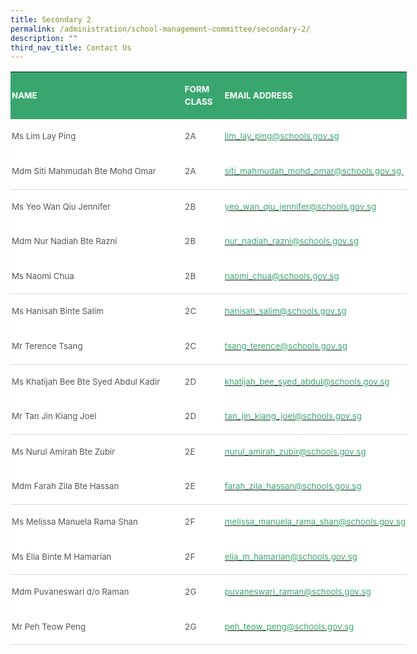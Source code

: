 ```yaml
---
title: Secondary 2
permalink: /administration/school-management-committee/secondary-2/
description: ""
third_nav_title: Contact Us
---
```

       
<table style="width:475.6pt;background:white;border-collapse:collapse;mso-yfti-tbllook:
 1184;mso-padding-alt:0in 0in 0in 0in" width="634" cellpadding="0" cellspacing="0" border="0" class="MsoNormalTable"><tbody><tr style="mso-yfti-irow:0;mso-yfti-firstrow:yes"><td style="width:204.75pt;background:#3AA66F;padding:1.5pt 1.5pt 1.5pt 1.5pt" width="273"><p style="line-height:14.7pt" class="MsoNormal"><b><span style="font-size:10.0pt;
  mso-bidi-font-family:Calibri;mso-bidi-theme-font:minor-latin;color:white;
  text-transform:uppercase">NAME</span></b></p></td><td style="width:45.0pt;background:#3AA66F;padding:1.5pt 1.5pt 1.5pt 1.5pt" width="60"><p style="line-height:14.7pt" class="MsoNormal"><b><span style="font-size:10.0pt;
  mso-bidi-font-family:Calibri;mso-bidi-theme-font:minor-latin;color:white;
  text-transform:uppercase">FORM CLASS</span></b></p></td><td style="width:216.75pt;background:#3AA66F;padding:1.5pt 1.5pt 1.5pt 1.5pt" width="289"><p style="line-height:14.7pt" class="MsoNormal"><b><span style="font-size:10.0pt;
  mso-bidi-font-family:Calibri;mso-bidi-theme-font:minor-latin;color:white;
  text-transform:uppercase">EMAIL ADDRESS</span></b></p></td></tr><tr style="mso-yfti-irow:1"><td style="padding:1.5pt 1.5pt 1.5pt 1.5pt"><p style="line-height:14.7pt" class="MsoNormal"><span style="font-size:10.0pt;
  mso-bidi-font-family:Calibri;mso-bidi-theme-font:minor-latin;color:#565656">Ms Lim Lay Ping</span></p></td><td style="padding:1.5pt 1.5pt 1.5pt 1.5pt"><p style="line-height:14.7pt" class="MsoNormal"><span style="font-size:10.0pt;
  mso-bidi-font-family:Calibri;mso-bidi-theme-font:minor-latin;color:#565656">2A</span></p></td><td style="padding:1.5pt 1.5pt 1.5pt 1.5pt"><p style="line-height:14.7pt" class="MsoNormal"><span style="mso-bidi-font-family:
  Calibri;mso-bidi-theme-font:minor-latin;color:black;mso-color-alt:windowtext"><a href="mailto:lim_lay_ping@schools.gov.sg"><span style="font-size:10.0pt;
  color:#3AA66F;text-decoration:none;text-underline:none">lim_lay_ping@schools.gov.sg</span></a></span><span style="font-size:10.0pt;mso-bidi-font-family:Calibri;mso-bidi-theme-font:
  minor-latin;color:#565656"></span></p></td></tr><tr style="mso-yfti-irow:2"><td style="border:none;border-bottom:solid #D9D9D9 1.0pt;mso-border-bottom-themecolor:
  background1;mso-border-bottom-themeshade:217;mso-border-bottom-alt:solid #D9D9D9 .5pt;
  mso-border-bottom-themecolor:background1;mso-border-bottom-themeshade:217;
  padding:1.5pt 1.5pt 1.5pt 1.5pt"><p style="line-height:14.7pt" class="MsoNormal"><span style="font-size:10.0pt;
  mso-bidi-font-family:Calibri;mso-bidi-theme-font:minor-latin;color:#565656">Mdm Siti Mahmudah Bte Mohd Omar</span></p></td><td style="border:none;border-bottom:solid #D9D9D9 1.0pt;mso-border-bottom-themecolor:
  background1;mso-border-bottom-themeshade:217;mso-border-bottom-alt:solid #D9D9D9 .5pt;
  mso-border-bottom-themecolor:background1;mso-border-bottom-themeshade:217;
  padding:1.5pt 1.5pt 1.5pt 1.5pt"><p style="line-height:14.7pt" class="MsoNormal"><span style="font-size:10.0pt;
  mso-bidi-font-family:Calibri;mso-bidi-theme-font:minor-latin;color:#565656">2A&nbsp;&nbsp; &nbsp;&nbsp;&nbsp; &nbsp;</span></p></td><td style="border:none;border-bottom:solid #D9D9D9 1.0pt;mso-border-bottom-themecolor:
  background1;mso-border-bottom-themeshade:217;mso-border-bottom-alt:solid #D9D9D9 .5pt;
  mso-border-bottom-themecolor:background1;mso-border-bottom-themeshade:217;
  padding:1.5pt 1.5pt 1.5pt 1.5pt"><p style="line-height:14.7pt" class="MsoNormal"><span style="mso-bidi-font-family:
  Calibri;mso-bidi-theme-font:minor-latin;color:black;mso-color-alt:windowtext"><a href="mailto:siti_mahmudah_mohd_omar@schools.gov.sg"><span style="font-size:
  10.0pt;color:#3AA66F;text-decoration:none;text-underline:none">siti_mahmudah_mohd_omar@schools.gov.sg&nbsp;</span></a></span><span style="font-size:10.0pt;mso-bidi-font-family:Calibri;mso-bidi-theme-font:
  minor-latin;color:#565656"></span></p></td></tr><tr style="mso-yfti-irow:3"><td style="border:none;mso-border-top-alt:solid #D9D9D9 .5pt;mso-border-top-themecolor:
  background1;mso-border-top-themeshade:217;padding:1.5pt 1.5pt 1.5pt 1.5pt"><p style="line-height:14.7pt" class="MsoNormal"><span style="font-size:10.0pt;
  mso-bidi-font-family:Calibri;mso-bidi-theme-font:minor-latin;color:#565656">Ms Yeo Wan Qiu Jennifer</span></p></td><td style="border:none;mso-border-top-alt:solid #D9D9D9 .5pt;mso-border-top-themecolor:
  background1;mso-border-top-themeshade:217;padding:1.5pt 1.5pt 1.5pt 1.5pt"><p style="line-height:14.7pt" class="MsoNormal"><span style="font-size:10.0pt;
  mso-bidi-font-family:Calibri;mso-bidi-theme-font:minor-latin;color:#565656">2B</span></p></td><td style="border:none;mso-border-top-alt:solid #D9D9D9 .5pt;mso-border-top-themecolor:
  background1;mso-border-top-themeshade:217;padding:1.5pt 1.5pt 1.5pt 1.5pt"><p style="line-height:14.7pt" class="MsoNormal"><span style="mso-bidi-font-family:
  Calibri;mso-bidi-theme-font:minor-latin;color:black;mso-color-alt:windowtext"><a href="mailto:yeo_wan_qiu_jennifer@schools.gov.sg"><span style="font-size:
  10.0pt;color:#3AA66F;text-decoration:none;text-underline:none">yeo_wan_qiu_jennifer@schools.gov.sg</span></a></span><span style="font-size:10.0pt;mso-bidi-font-family:Calibri;mso-bidi-theme-font:
  minor-latin;color:#565656"></span></p></td></tr><tr style="mso-yfti-irow:4"><td style="padding:1.5pt 1.5pt 1.5pt 1.5pt"><p style="line-height:14.7pt" class="MsoNormal"><span style="font-size:10.0pt;
  mso-bidi-font-family:Calibri;mso-bidi-theme-font:minor-latin;color:#565656">Mdm Nur Nadiah Bte Razni</span></p></td><td style="padding:1.5pt 1.5pt 1.5pt 1.5pt"><p style="line-height:14.7pt" class="MsoNormal"><span style="font-size:10.0pt;
  mso-bidi-font-family:Calibri;mso-bidi-theme-font:minor-latin;color:#565656">2B</span></p></td><td style="padding:1.5pt 1.5pt 1.5pt 1.5pt"><p style="line-height:14.7pt" class="MsoNormal"><span style="mso-bidi-font-family:
  Calibri;mso-bidi-theme-font:minor-latin;color:black;mso-color-alt:windowtext"><a href="mailto:nur_nadiah_razni@schools.gov.sg"><span style="font-size:10.0pt;
  color:#3AA66F;text-decoration:none;text-underline:none">nur_nadiah_razni@schools.gov.sg</span></a></span><span style="font-size:10.0pt;mso-bidi-font-family:Calibri;mso-bidi-theme-font:
  minor-latin;color:#565656"></span></p></td></tr><tr style="mso-yfti-irow:5"><td style="border:none;border-bottom:solid #D9D9D9 1.0pt;mso-border-bottom-themecolor:
  background1;mso-border-bottom-themeshade:217;mso-border-bottom-alt:solid #D9D9D9 .5pt;
  mso-border-bottom-themecolor:background1;mso-border-bottom-themeshade:217;
  padding:1.5pt 1.5pt 1.5pt 1.5pt"><p style="line-height:14.7pt" class="MsoNormal"><span style="font-size:10.0pt;
  mso-bidi-font-family:Calibri;mso-bidi-theme-font:minor-latin;color:#565656">Ms Naomi Chua</span></p></td><td style="border:none;border-bottom:solid #D9D9D9 1.0pt;mso-border-bottom-themecolor:
  background1;mso-border-bottom-themeshade:217;mso-border-bottom-alt:solid #D9D9D9 .5pt;
  mso-border-bottom-themecolor:background1;mso-border-bottom-themeshade:217;
  padding:1.5pt 1.5pt 1.5pt 1.5pt"><p style="line-height:14.7pt" class="MsoNormal"><span style="font-size:10.0pt;
  mso-bidi-font-family:Calibri;mso-bidi-theme-font:minor-latin;color:#565656">2B</span></p></td><td style="border:none;border-bottom:solid #D9D9D9 1.0pt;mso-border-bottom-themecolor:
  background1;mso-border-bottom-themeshade:217;mso-border-bottom-alt:solid #D9D9D9 .5pt;
  mso-border-bottom-themecolor:background1;mso-border-bottom-themeshade:217;
  padding:1.5pt 1.5pt 1.5pt 1.5pt"><p style="line-height:14.7pt" class="MsoNormal"><span style="mso-bidi-font-family:
  Calibri;mso-bidi-theme-font:minor-latin;color:black;mso-color-alt:windowtext"><a href="mailto:naomi_chua@schools.gov.sg"><span style="font-size:10.0pt;
  color:#3AA66F;text-decoration:none;text-underline:none">naomi_chua@schools.gov.sg</span></a></span><span style="font-size:10.0pt;mso-bidi-font-family:Calibri;mso-bidi-theme-font:
  minor-latin;color:#565656"></span></p></td></tr><tr style="mso-yfti-irow:6"><td style="border:none;mso-border-top-alt:solid #D9D9D9 .5pt;mso-border-top-themecolor:
  background1;mso-border-top-themeshade:217;padding:1.5pt 1.5pt 1.5pt 1.5pt"><p style="line-height:14.7pt" class="MsoNormal"><span style="font-size:10.0pt;
  mso-bidi-font-family:Calibri;mso-bidi-theme-font:minor-latin;color:#565656">Ms Hanisah Binte Salim</span></p></td><td style="border:none;mso-border-top-alt:solid #D9D9D9 .5pt;mso-border-top-themecolor:
  background1;mso-border-top-themeshade:217;padding:1.5pt 1.5pt 1.5pt 1.5pt"><p style="line-height:14.7pt" class="MsoNormal"><span style="font-size:10.0pt;
  mso-bidi-font-family:Calibri;mso-bidi-theme-font:minor-latin;color:#565656">2C</span></p></td><td style="border:none;mso-border-top-alt:solid #D9D9D9 .5pt;mso-border-top-themecolor:
  background1;mso-border-top-themeshade:217;padding:1.5pt 1.5pt 1.5pt 1.5pt"><p style="line-height:14.7pt" class="MsoNormal"><span style="mso-bidi-font-family:
  Calibri;mso-bidi-theme-font:minor-latin;color:black;mso-color-alt:windowtext"><a href="mailto:hanisah_salim@schools.gov.sg"><span style="font-size:10.0pt;
  color:#3AA66F;text-decoration:none;text-underline:none">hanisah_salim@schools.gov.sg</span></a></span><span style="font-size:10.0pt;mso-bidi-font-family:Calibri;mso-bidi-theme-font:
  minor-latin;color:#565656"></span></p></td></tr><tr style="mso-yfti-irow:7"><td style="border:none;border-bottom:solid #D9D9D9 1.0pt;mso-border-bottom-themecolor:
  background1;mso-border-bottom-themeshade:217;mso-border-bottom-alt:solid #D9D9D9 .5pt;
  mso-border-bottom-themecolor:background1;mso-border-bottom-themeshade:217;
  padding:1.5pt 1.5pt 1.5pt 1.5pt"><p style="line-height:14.7pt" class="MsoNormal"><span style="font-size:10.0pt;
  mso-bidi-font-family:Calibri;mso-bidi-theme-font:minor-latin;color:#565656">Mr Terence Tsang</span></p></td><td style="border:none;border-bottom:solid #D9D9D9 1.0pt;mso-border-bottom-themecolor:
  background1;mso-border-bottom-themeshade:217;mso-border-bottom-alt:solid #D9D9D9 .5pt;
  mso-border-bottom-themecolor:background1;mso-border-bottom-themeshade:217;
  padding:1.5pt 1.5pt 1.5pt 1.5pt"><p style="line-height:14.7pt" class="MsoNormal"><span style="font-size:10.0pt;
  mso-bidi-font-family:Calibri;mso-bidi-theme-font:minor-latin;color:#565656">2C</span></p></td><td style="border:none;border-bottom:solid #D9D9D9 1.0pt;mso-border-bottom-themecolor:
  background1;mso-border-bottom-themeshade:217;mso-border-bottom-alt:solid #D9D9D9 .5pt;
  mso-border-bottom-themecolor:background1;mso-border-bottom-themeshade:217;
  padding:1.5pt 1.5pt 1.5pt 1.5pt"><p style="line-height:14.7pt" class="MsoNormal"><span style="mso-bidi-font-family:
  Calibri;mso-bidi-theme-font:minor-latin;color:black;mso-color-alt:windowtext"><a href="mailto:tsang_terence@schools.gov.sg"><span style="font-size:10.0pt;
  color:#3AA66F;text-decoration:none;text-underline:none">tsang_terence@schools.gov.sg</span></a></span><span style="font-size:10.0pt;mso-bidi-font-family:Calibri;mso-bidi-theme-font:
  minor-latin;color:#565656"></span></p></td></tr><tr style="mso-yfti-irow:8"><td style="border:none;mso-border-top-alt:solid #D9D9D9 .5pt;mso-border-top-themecolor:
  background1;mso-border-top-themeshade:217;padding:1.5pt 1.5pt 1.5pt 1.5pt"><p style="line-height:14.7pt" class="MsoNormal"><span style="font-size:10.0pt;
  mso-bidi-font-family:Calibri;mso-bidi-theme-font:minor-latin;color:#565656">Ms Khatijah Bee Bte Syed Abdul Kadir</span></p></td><td style="border:none;mso-border-top-alt:solid #D9D9D9 .5pt;mso-border-top-themecolor:
  background1;mso-border-top-themeshade:217;padding:1.5pt 1.5pt 1.5pt 1.5pt"><p style="line-height:14.7pt" class="MsoNormal"><span style="font-size:10.0pt;
  mso-bidi-font-family:Calibri;mso-bidi-theme-font:minor-latin;color:#565656">2D</span></p></td><td style="border:none;mso-border-top-alt:solid #D9D9D9 .5pt;mso-border-top-themecolor:
  background1;mso-border-top-themeshade:217;padding:1.5pt 1.5pt 1.5pt 1.5pt"><p style="line-height:14.7pt" class="MsoNormal"><span style="mso-bidi-font-family:
  Calibri;mso-bidi-theme-font:minor-latin;color:black;mso-color-alt:windowtext"><a href="mailto:khatijah_bee_syed_abdul@schools.gov.sg"><span style="font-size:
  10.0pt;color:#3AA66F;text-decoration:none;text-underline:none">khatijah_bee_syed_abdul@schools.gov.sg</span></a></span><span style="font-size:10.0pt;mso-bidi-font-family:Calibri;mso-bidi-theme-font:
  minor-latin;color:#565656"></span></p></td></tr><tr style="mso-yfti-irow:9"><td style="border:none;border-bottom:solid #D9D9D9 1.0pt;mso-border-bottom-themecolor:
  background1;mso-border-bottom-themeshade:217;mso-border-bottom-alt:solid #D9D9D9 .5pt;
  mso-border-bottom-themecolor:background1;mso-border-bottom-themeshade:217;
  padding:1.5pt 1.5pt 1.5pt 1.5pt"><p style="line-height:14.7pt" class="MsoNormal"><span style="font-size:10.0pt;
  mso-bidi-font-family:Calibri;mso-bidi-theme-font:minor-latin;color:#565656">Mr Tan Jin Kiang Joel</span></p></td><td style="border:none;border-bottom:solid #D9D9D9 1.0pt;mso-border-bottom-themecolor:
  background1;mso-border-bottom-themeshade:217;mso-border-bottom-alt:solid #D9D9D9 .5pt;
  mso-border-bottom-themecolor:background1;mso-border-bottom-themeshade:217;
  padding:1.5pt 1.5pt 1.5pt 1.5pt"><p style="line-height:14.7pt" class="MsoNormal"><span style="font-size:10.0pt;
  mso-bidi-font-family:Calibri;mso-bidi-theme-font:minor-latin;color:#565656">2D</span></p></td><td style="border:none;border-bottom:solid #D9D9D9 1.0pt;mso-border-bottom-themecolor:
  background1;mso-border-bottom-themeshade:217;mso-border-bottom-alt:solid #D9D9D9 .5pt;
  mso-border-bottom-themecolor:background1;mso-border-bottom-themeshade:217;
  padding:1.5pt 1.5pt 1.5pt 1.5pt"><p style="line-height:14.7pt" class="MsoNormal"><span style="mso-bidi-font-family:
  Calibri;mso-bidi-theme-font:minor-latin;color:black;mso-color-alt:windowtext"><a href="mailto:tan_jin_kiang_joel@schools.gov.sg"><span style="font-size:10.0pt;
  color:#3AA66F;text-decoration:none;text-underline:none">tan_jin_kiang_joel@schools.gov.sg</span></a></span><span style="font-size:10.0pt;mso-bidi-font-family:Calibri;mso-bidi-theme-font:
  minor-latin;color:#565656"></span></p></td></tr><tr style="mso-yfti-irow:10"><td style="border:none;mso-border-top-alt:solid #D9D9D9 .5pt;mso-border-top-themecolor:
  background1;mso-border-top-themeshade:217;padding:1.5pt 1.5pt 1.5pt 1.5pt"><p style="line-height:14.7pt" class="MsoNormal"><span style="font-size:10.0pt;
  mso-bidi-font-family:Calibri;mso-bidi-theme-font:minor-latin;color:#565656">Ms Nurul Amirah Bte Zubir</span></p></td><td style="border:none;mso-border-top-alt:solid #D9D9D9 .5pt;mso-border-top-themecolor:
  background1;mso-border-top-themeshade:217;padding:1.5pt 1.5pt 1.5pt 1.5pt"><p style="line-height:14.7pt" class="MsoNormal"><span style="font-size:10.0pt;
  mso-bidi-font-family:Calibri;mso-bidi-theme-font:minor-latin;color:#565656">2E</span></p></td><td style="border:none;mso-border-top-alt:solid #D9D9D9 .5pt;mso-border-top-themecolor:
  background1;mso-border-top-themeshade:217;padding:1.5pt 1.5pt 1.5pt 1.5pt"><p style="line-height:14.7pt" class="MsoNormal"><span style="mso-bidi-font-family:
  Calibri;mso-bidi-theme-font:minor-latin;color:black;mso-color-alt:windowtext"><a href="mailto:nurul_amirah_zubir@schools.gov.sg"><span style="font-size:10.0pt;
  color:#3AA66F;text-decoration:none;text-underline:none">nurul_amirah_zubir@schools.gov.sg</span></a></span><span style="font-size:10.0pt;mso-bidi-font-family:Calibri;mso-bidi-theme-font:
  minor-latin;color:#565656"></span></p></td></tr><tr style="mso-yfti-irow:11"><td style="border:none;border-bottom:solid #D9D9D9 1.0pt;mso-border-bottom-themecolor:
  background1;mso-border-bottom-themeshade:217;mso-border-bottom-alt:solid #D9D9D9 .5pt;
  mso-border-bottom-themecolor:background1;mso-border-bottom-themeshade:217;
  padding:1.5pt 1.5pt 1.5pt 1.5pt"><p style="line-height:14.7pt" class="MsoNormal"><span style="font-size:10.0pt;
  mso-bidi-font-family:Calibri;mso-bidi-theme-font:minor-latin;color:#565656">Mdm Farah Zila Bte Hassan</span></p></td><td style="border:none;border-bottom:solid #D9D9D9 1.0pt;mso-border-bottom-themecolor:
  background1;mso-border-bottom-themeshade:217;mso-border-bottom-alt:solid #D9D9D9 .5pt;
  mso-border-bottom-themecolor:background1;mso-border-bottom-themeshade:217;
  padding:1.5pt 1.5pt 1.5pt 1.5pt"><p style="line-height:14.7pt" class="MsoNormal"><span style="font-size:10.0pt;
  mso-bidi-font-family:Calibri;mso-bidi-theme-font:minor-latin;color:#565656">2E</span></p></td><td style="border:none;border-bottom:solid #D9D9D9 1.0pt;mso-border-bottom-themecolor:
  background1;mso-border-bottom-themeshade:217;mso-border-bottom-alt:solid #D9D9D9 .5pt;
  mso-border-bottom-themecolor:background1;mso-border-bottom-themeshade:217;
  padding:1.5pt 1.5pt 1.5pt 1.5pt"><p style="line-height:14.7pt" class="MsoNormal"><span style="mso-bidi-font-family:
  Calibri;mso-bidi-theme-font:minor-latin;color:black;mso-color-alt:windowtext"><a href="mailto:farah_zila_hassan@schools.gov.sg"><span style="font-size:10.0pt;
  color:#3AA66F;text-decoration:none;text-underline:none">farah_zila_hassan@schools.gov.sg</span></a></span><span style="font-size:10.0pt;mso-bidi-font-family:Calibri;mso-bidi-theme-font:
  minor-latin;color:#565656"></span></p></td></tr><tr style="mso-yfti-irow:12"><td style="border:none;mso-border-top-alt:solid #D9D9D9 .5pt;mso-border-top-themecolor:
  background1;mso-border-top-themeshade:217;padding:1.5pt 1.5pt 1.5pt 1.5pt"><p style="line-height:14.7pt" class="MsoNormal"><span style="font-size:10.0pt;
  mso-bidi-font-family:Calibri;mso-bidi-theme-font:minor-latin;color:#565656">Ms Melissa Manuela Rama Shan</span></p></td><td style="border:none;mso-border-top-alt:solid #D9D9D9 .5pt;mso-border-top-themecolor:
  background1;mso-border-top-themeshade:217;padding:1.5pt 1.5pt 1.5pt 1.5pt"><p style="line-height:14.7pt" class="MsoNormal"><span style="font-size:10.0pt;
  mso-bidi-font-family:Calibri;mso-bidi-theme-font:minor-latin;color:#565656">2F</span></p></td><td style="border:none;mso-border-top-alt:solid #D9D9D9 .5pt;mso-border-top-themecolor:
  background1;mso-border-top-themeshade:217;padding:1.5pt 1.5pt 1.5pt 1.5pt"><p style="line-height:14.7pt" class="MsoNormal"><span style="mso-bidi-font-family:
  Calibri;mso-bidi-theme-font:minor-latin;color:black;mso-color-alt:windowtext"><a href="mailto:melissa_manuela_rama_shan@schools.gov.sg"><span style="font-size:10.0pt;color:#3AA66F;text-decoration:none;text-underline:
  none">melissa_manuela_rama_shan@schools.gov.sg</span></a></span><span style="font-size:10.0pt;mso-bidi-font-family:Calibri;mso-bidi-theme-font:
  minor-latin;color:#565656"></span></p></td></tr><tr style="mso-yfti-irow:13"><td style="border:none;border-bottom:solid #D9D9D9 1.0pt;mso-border-bottom-themecolor:
  background1;mso-border-bottom-themeshade:217;mso-border-bottom-alt:solid #D9D9D9 .5pt;
  mso-border-bottom-themecolor:background1;mso-border-bottom-themeshade:217;
  padding:1.5pt 1.5pt 1.5pt 1.5pt"><p style="line-height:14.7pt" class="MsoNormal"><span style="font-size:10.0pt;
  mso-bidi-font-family:Calibri;mso-bidi-theme-font:minor-latin;color:#565656">Ms Elia Binte M Hamarian</span></p></td><td style="border:none;border-bottom:solid #D9D9D9 1.0pt;mso-border-bottom-themecolor:
  background1;mso-border-bottom-themeshade:217;mso-border-bottom-alt:solid #D9D9D9 .5pt;
  mso-border-bottom-themecolor:background1;mso-border-bottom-themeshade:217;
  padding:1.5pt 1.5pt 1.5pt 1.5pt"><p style="line-height:14.7pt" class="MsoNormal"><span style="font-size:10.0pt;
  mso-bidi-font-family:Calibri;mso-bidi-theme-font:minor-latin;color:#565656">2F&nbsp;</span></p></td><td style="border:none;border-bottom:solid #D9D9D9 1.0pt;mso-border-bottom-themecolor:
  background1;mso-border-bottom-themeshade:217;mso-border-bottom-alt:solid #D9D9D9 .5pt;
  mso-border-bottom-themecolor:background1;mso-border-bottom-themeshade:217;
  padding:1.5pt 1.5pt 1.5pt 1.5pt"><p style="line-height:14.7pt" class="MsoNormal"><span style="mso-bidi-font-family:
  Calibri;mso-bidi-theme-font:minor-latin;color:black;mso-color-alt:windowtext"><a href="mailto:elia_m_hamarian@schools.gov.sg"><span style="font-size:10.0pt;
  color:#3AA66F;text-decoration:none;text-underline:none">elia_m_hamarian@schools.gov.sg</span></a></span><span style="font-size:10.0pt;mso-bidi-font-family:Calibri;mso-bidi-theme-font:
  minor-latin;color:#565656"></span></p></td></tr><tr style="mso-yfti-irow:14"><td style="border:none;mso-border-top-alt:solid #D9D9D9 .5pt;mso-border-top-themecolor:
  background1;mso-border-top-themeshade:217;padding:1.5pt 1.5pt 1.5pt 1.5pt"><p style="line-height:14.7pt" class="MsoNormal"><span style="font-size:10.0pt;
  mso-bidi-font-family:Calibri;mso-bidi-theme-font:minor-latin;color:#565656">Mdm Puvaneswari d/o Raman</span></p></td><td style="border:none;mso-border-top-alt:solid #D9D9D9 .5pt;mso-border-top-themecolor:
  background1;mso-border-top-themeshade:217;padding:1.5pt 1.5pt 1.5pt 1.5pt"><p style="line-height:14.7pt" class="MsoNormal"><span style="font-size:10.0pt;
  mso-bidi-font-family:Calibri;mso-bidi-theme-font:minor-latin;color:#565656">2G</span></p></td><td style="border:none;mso-border-top-alt:solid #D9D9D9 .5pt;mso-border-top-themecolor:
  background1;mso-border-top-themeshade:217;padding:1.5pt 1.5pt 1.5pt 1.5pt"><p style="line-height:14.7pt" class="MsoNormal"><span style="mso-bidi-font-family:
  Calibri;mso-bidi-theme-font:minor-latin;color:black;mso-color-alt:windowtext"><a href="mailto:puvaneswari_raman@schools.gov.sg"><span style="font-size:10.0pt;
  color:#3AA66F;text-decoration:none;text-underline:none">puvaneswari_raman@schools.gov.sg</span></a></span><span style="font-size:10.0pt;mso-bidi-font-family:Calibri;mso-bidi-theme-font:
  minor-latin;color:#565656"></span></p></td></tr><tr style="mso-yfti-irow:15;mso-yfti-lastrow:yes"><td style="border:none;border-bottom:solid #D9D9D9 1.0pt;mso-border-bottom-themecolor:
  background1;mso-border-bottom-themeshade:217;mso-border-bottom-alt:solid #D9D9D9 .5pt;
  mso-border-bottom-themecolor:background1;mso-border-bottom-themeshade:217;
  padding:1.5pt 1.5pt 1.5pt 1.5pt"><p style="line-height:14.7pt" class="MsoNormal"><span style="font-size:10.0pt;
  mso-bidi-font-family:Calibri;mso-bidi-theme-font:minor-latin;color:#565656">Mr Peh Teow Peng&nbsp;&nbsp; &nbsp;&nbsp;&nbsp; &nbsp;</span></p></td><td style="border:none;border-bottom:solid #D9D9D9 1.0pt;mso-border-bottom-themecolor:
  background1;mso-border-bottom-themeshade:217;mso-border-bottom-alt:solid #D9D9D9 .5pt;
  mso-border-bottom-themecolor:background1;mso-border-bottom-themeshade:217;
  padding:1.5pt 1.5pt 1.5pt 1.5pt"><p style="line-height:14.7pt" class="MsoNormal"><span style="font-size:10.0pt;
  mso-bidi-font-family:Calibri;mso-bidi-theme-font:minor-latin;color:#565656">2G</span></p></td><td style="border:none;border-bottom:solid #D9D9D9 1.0pt;mso-border-bottom-themecolor:
  background1;mso-border-bottom-themeshade:217;mso-border-bottom-alt:solid #D9D9D9 .5pt;
  mso-border-bottom-themecolor:background1;mso-border-bottom-themeshade:217;
  padding:1.5pt 1.5pt 1.5pt 1.5pt"><p style="line-height:14.7pt" class="MsoNormal"><span style="mso-bidi-font-family:
  Calibri;mso-bidi-theme-font:minor-latin;color:black;mso-color-alt:windowtext"><a href="mailto:peh_teow_peng@schools.gov.sg"><span style="font-size:10.0pt;
  color:#3AA66F;text-decoration:none;text-underline:none">peh_teow_peng@schools.gov.sg</span></a></span><span style="font-size:10.0pt;mso-bidi-font-family:Calibri;mso-bidi-theme-font:
  minor-latin;color:#565656">&nbsp;&nbsp;</span></p></td></tr></tbody></table>